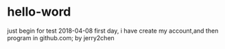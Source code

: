 # hello-word
just begin for test
2018-04-08  first day, i have create my account,and then program in github.com; by jerry2chen
